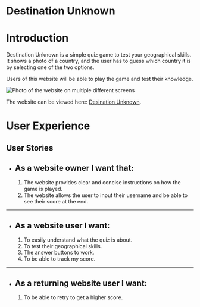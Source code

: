 Destination Unknown
=


Introduction
=
Destination Unknown is a simple quiz game to test your geographical skills. It shows a photo of a country,
and the user has to guess which country it is by selecting one of the two options.


Users of this website will be able to play the game and test their knowledge. 


![Photo of the website on multiple different screens](#)

The website can be viewed here: [Desination Unknown](https://rinalds98.github.io/destination-unknown/ "Destination Unknown").

User Experience
=
## **User Stories**
- ## **As a website owner I want that:**

    1. The website provides clear and concise instructions on how the game is played.
    2. The website allows the user to input their username and be able to see their score at the end.
------

- ## **As a website user I want:**
    1. To easily understand what the quiz is about.
    2. To test their geographical skills.
    3. The answer buttons to work.
    4. To be able to track my score.
 ------

- ## **As a returning website user I want:**
    1. To be able to retry to get a higher score.